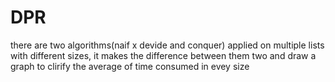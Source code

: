 # DPR
there are two algorithms(naif x devide and conquer) applied on multiple lists with different sizes, it makes the difference between them two and draw a graph to clirify the average of time consumed in evey size 
